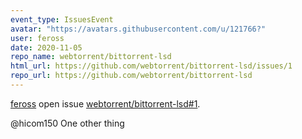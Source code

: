 ```yaml
---
event_type: IssuesEvent
avatar: "https://avatars.githubusercontent.com/u/121766?"
user: feross
date: 2020-11-05
repo_name: webtorrent/bittorrent-lsd
html_url: https://github.com/webtorrent/bittorrent-lsd/issues/1
repo_url: https://github.com/webtorrent/bittorrent-lsd
---
```


<a href='https://github.com/feross' target='_blank'>feross</a> open issue <a href='https://github.com/webtorrent/bittorrent-lsd/issues/1' target='_blank'>webtorrent/bittorrent-lsd#1</a>.

<p>@hicom150 One other thing